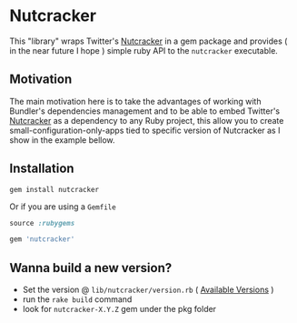 # Nutcracker
This "library" wraps Twitter's [Nutcracker](https://github.com/twitter/twemproxy) in a gem package and provides ( in the near future I hope ) simple ruby API to the `nutcracker` executable.

## Motivation
The main motivation here is to take the advantages of working with Bundler's dependencies management and to be able to embed Twitter's [Nutcracker](https://github.com/twitter/twemproxy) as a dependency to any Ruby project, this allow you to create small-configuration-only-apps tied to specific version of Nutcracker as I show in the example bellow.

## Installation

`gem install nutcracker`

Or if you are using a `Gemfile`

```ruby
source :rubygems

gem 'nutcracker'
```

## Wanna build a new version?
* Set the version @ `lib/nutcracker/version.rb` ( [Available Versions](https://code.google.com/p/twemproxy/downloads/list) )
* run the `rake build` command
* look for `nutcracker-X.Y.Z` gem under the pkg folder
